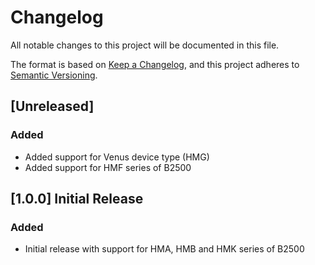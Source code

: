 # Changelog

All notable changes to this project will be documented in this file.

The format is based on [Keep a Changelog](https://keepachangelog.com/en/1.0.0/),
and this project adheres to [Semantic Versioning](https://semver.org/spec/v2.0.0.html).

## [Unreleased]

### Added

- Added support for Venus device type (HMG)
- Added support for HMF series of B2500

## [1.0.0] Initial Release

### Added

- Initial release with support for HMA, HMB and HMK series of B2500

